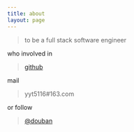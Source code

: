 ```yaml
---
title: about
layout: page
---
```



> to be a full stack software engineer

who involved in 

> [github](https://meishiguang.github.io)

mail 

> yyt5116#163.com

or follow 

> [@douban](http://www.douban.com/people/yytv5/)

